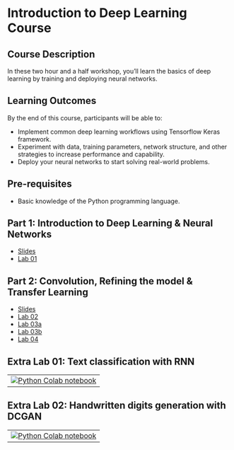 # Introduction to Deep Learning Course

## Course Description 

In these two hour and a half workshop, you’ll learn the basics of deep learning by training and deploying neural networks.


## Learning Outcomes

By the end of this course, participants will be able to:

* Implement common deep learning workflows using Tensorflow Keras framework.
* Experiment with data, training parameters, network structure, and other strategies to increase performance and capability.
* Deploy your neural networks to start solving real-world problems.

## Pre-requisites

* Basic knowledge of the Python programming language.

## Part 1: Introduction to Deep Learning & Neural Networks

* <a href="/slides/D01_part1.html" target="_blank">Slides</a>
* <a target="_blank" href="https://colab.research.google.com/github/rses-dl-course-durham/rses-dl-course-durham.github.io/blob/master/notebooks/python/L01_classifying_images_of_clothing.ipynb">Lab 01</a>


## Part 2: Convolution, Refining the model & Transfer Learning

* <a href="/slides/D02_part2.html" target="_blank">Slides</a>
* <a target="_blank" href="https://colab.research.google.com/github/rses-dl-course-durham/rses-dl-course-durham.github.io/blob/master/notebooks/python/L02_image_classification_with_cnn.ipynb">Lab 02</a>
* <a target="_blank" href="https://colab.research.google.com/github/rses-dl-course-durham/rses-dl-course-durham.github.io/blob/master/notebooks/python/L03_C01_dogs_vs_cats_without_augmentation.ipynb">Lab 03a</a>
* <a target="_blank" href="https://colab.research.google.com/github/rses-dl-course-durham/rses-dl-course-durham.github.io/blob/master/notebooks/python/L03_C02_dogs_vs_cats_with_augmentation.ipynb">Lab 03b</a>
* <a target="_blank" href="https://colab.research.google.com/github/rses-dl-course-durham/rses-dl-course-durham.github.io/blob/master/notebooks/python/L04_tensorflow_hub_and_transfer_learning.ipynb">Lab 04</a>

## Extra Lab 01: Text classification with RNN

<table>
  <td>
    <a target="_blank" href="https://colab.research.google.com/github/rses-dl-course-durham/rses-dl-course-durham.github.io/blob/master/notebooks/python/XL01_text_classification_rnn.ipynb"><img src="https://upload.wikimedia.org/wikipedia/commons/thumb/c/c3/Python-logo-notext.svg/32px-Python-logo-notext.svg.png" />Python Colab notebook</a>
  </td>
</table>

## Extra Lab 02: Handwritten digits generation with DCGAN

<table>
  <td>
    <a target="_blank" href="https://colab.research.google.com/github/rses-dl-course-durham/rses-dl-course-durham.github.io/blob/master/notebooks/python/XL02_dcgan.ipynb"><img src="https://upload.wikimedia.org/wikipedia/commons/thumb/c/c3/Python-logo-notext.svg/32px-Python-logo-notext.svg.png" />Python Colab notebook</a>
  </td>
</table>


